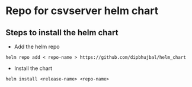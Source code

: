 # Repo for csvserver helm chart
## Steps to install the helm chart
- Add the helm repo 

```
helm repo add < repo-name > https://github.com/dipbhujbal/helm_chart
```
- Install the chart 

```
helm install <release-name> <repo-name>
```
